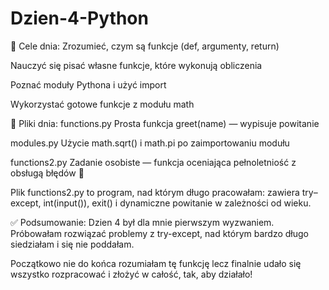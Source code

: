 # Dzien-4-Python


🎯 Cele dnia:
Zrozumieć, czym są funkcje (def, argumenty, return)

Nauczyć się pisać własne funkcje, które wykonują obliczenia

Poznać moduły Pythona i użyć import

Wykorzystać gotowe funkcje z modułu math


📂 Pliki dnia:
functions.py	Prosta funkcja greet(name) — wypisuje powitanie

modules.py	Użycie math.sqrt() i math.pi po zaimportowaniu modułu

functions2.py	Zadanie osobiste — funkcja oceniająca pełnoletniość z obsługą błędów 🧡

Plik functions2.py to program, nad którym długo pracowałam: zawiera try–except, int(input()), exit() i dynamiczne powitanie w zależności od wieku.


✅ Podsumowanie:
Dzien 4 był dla mnie pierwszym wyzwaniem. Próbowałam rozwiązać problemy z try-except, nad którym bardzo długo siedziałam i się nie poddałam. 

Początkowo nie do końca rozumiałam tę funkcję lecz finalnie udało się wszystko rozpracować i złożyć w całość, tak, aby działało!

